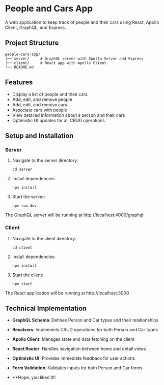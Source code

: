 # People and Cars App

A web application to keep track of people and their cars using React, Apollo Client, GraphQL, and Express.

## Project Structure

```
people-cars-app/
├── server/     # GraphQL server with Apollo Server and Express
├── client/     # React app with Apollo Client
└── README.md
```

## Features

- Display a list of people and their cars
- Add, edit, and remove people
- Add, edit, and remove cars
- Associate cars with people
- View detailed information about a person and their cars
- Optimistic UI updates for all CRUD operations

## Setup and Installation

### Server

1. Navigate to the server directory:
   ```
   cd server
   ```

2. Install dependencies:
   ```
   npm install
   ```

3. Start the server:
   ```
   npm run dev
   ```

The GraphQL server will be running at http://localhost:4000/graphql

### Client

1. Navigate to the client directory:
   ```
   cd client
   ```

2. Install dependencies:
   ```
   npm install
   ```

3. Start the client:
   ```
   npm start
   ```

The React application will be running at http://localhost:3000

## Technical Implementation

- **GraphQL Schema**: Defines Person and Car types and their relationships
- **Resolvers**: Implements CRUD operations for both Person and Car types
- **Apollo Client**: Manages state and data fetching on the client
- **React Router**: Handles navigation between home and detail views
- **Optimistic UI**: Provides immediate feedback for user actions
- **Form Validation**: Validates inputs for both Person and Car forms

- **Hope, you liked it!!